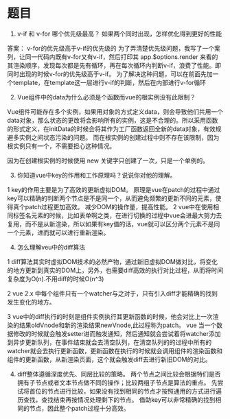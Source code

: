 # 题目

1. v-if 和 v-for 哪个优先级最高？ 如果两个同时出现，怎样优化得到更好的性能

答案： v-for的优先级高于v-if的优先级的
为了弄清楚优先级问题，我写了一个案列，让同一代码内既有v-for又有v-if，然后打印其 app.$options.render 来看的其渲染顺序，发现每次都是先有循环，再在每次循环内判断v-if，浪费了性能。即同时出现的时候v-for的优先级高于v-if。
为了解决这种问题，可以在前面先加一个template，在template这一层进行v-if的判断，然后在内部进行v-for循环

2. Vue组件中的data为什么必须是个函数而vue的根实例没有此限制？

Vue组件可能存在多个实例，如果用对象的方式定义data，则会导致他们共用一个data对象，那么状态的更改将会影响所有的实例，这是不合理的。所以采用函数的形式定义，在initData的时候会将其作为工厂函数返回全新的data对象，有效规避多实例之间状态污染的问题。
而在根实例的创建过程中则不存在该限制，因为根实例只有一个，不需要担心这种情况。

因为在创建根实例的时候使用 new 关键字只创建了一次，只是一个单例的。

3. 你知道vue中key的作用和工作原理吗？说说你对他的理解。

1 key的作用主要是为了高效的更新虚拟DOM。
原理是vue在patch的过程中通过key可以精确的判断两个节点是不是同一个，从而避免频繁的更新不同的元素，使得真个patch过程更加高效。
减少DOM的操作量，提高性能。
2 vue中在使用相同标签名元素的时候，比如表单啊之类，在进行切换的过程中vue会进最大努力去复用，而不是从新渲染，所以如果有key值的话，vue就可以区分两个元素不是同一个元素，进而就可以进行重新渲染。

4. 怎么理解veu中的diff算法

1 diff算法其实时虚拟DOM技术的必然产物，通过新旧虚拟DOM做对比，将变化的地方更新到真实的DOM上，另外，也需要diff高效的执行对比过程，从而将时间复杂度为O(n).不用diff的时候O(n^3)

2 vue 2.x 中每个组件只有一个watcher与之对于，只有引入diff才能精确的找到发生变化的地方。

3 vue中的diff执行的时刻是组件实例执行其更新函数的时候，他会对比上一次渲染的结果oldVnode和新的渲染结果newVnode,此过程称为patch。
vue 当一个数据修改的时候就会触发setter进而触发通知，然后通知就会尝试着将watcher添加到异步更新队列，在事件结束就会去清空队列，在清空队列的的过程中所有的watcher就会去执行更新函数，更新函数在执行的时候就会调用组件的渲染函数和组件的更新函数，从新渲染页面，这个就会触发diff去进行新旧DOM的对比。

4. diff整体遵循深度优先、同层比较的策略。
两个节点之间比较会根据特们是否拥有子节点或者文本节点做不同的操作；比较两组子节点是算法的重点。
先尝试将首位的节点进行比较，如果没有找到相同的节点才按照通用的方式进行遍历查找，查找结束再按情况处理剩下的节点。
借助key可以非常精确的找到相同的节点，因此整个patch过程十分高效。


